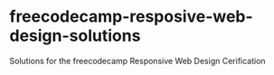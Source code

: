 # freecodecamp-resposive-web-design-solutions
Solutions for the freecodecamp Responsive Web Design Cerification
